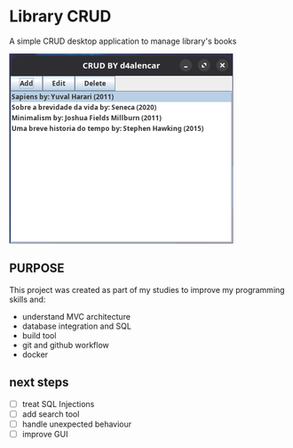 # Library CRUD 
A simple CRUD desktop application to manage library's books

<img src="imgs/example1.png" alt="image example">

## PURPOSE
This project was created as part of my studies to improve my programming skills and:
- understand MVC architecture
- database integration and SQL
- build tool
- git and github workflow
- docker

## next steps
- [ ] treat SQL Injections
- [ ] add search tool
- [ ] handle unexpected behaviour
- [ ] improve GUI

